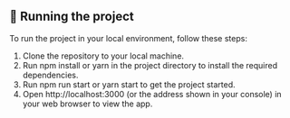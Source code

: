 
## 🚦 Running the project
To run the project in your local environment, follow these steps:

1. Clone the repository to your local machine.
2. Run npm install or yarn in the project directory to install the required dependencies.
3. Run npm run start or yarn start to get the project started.
4. Open http://localhost:3000 (or the address shown in your console) in your web browser to view the app.
